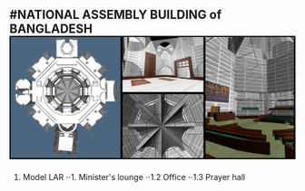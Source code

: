 #NATIONAL ASSEMBLY BUILDING of BANGLADESH
![banner](https://github.com/marteresagh/Project-2016/blob/master/462095/banner.jpg)
---
1. Model LAR
⋅⋅1. Minister's lounge
⋅⋅1.2 Office
⋅⋅1.3 Prayer hall
